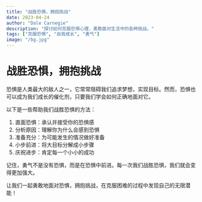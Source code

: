 ```yaml
---
title: "战胜恐惧，拥抱挑战"
date: 2023-04-24
author: "Dale Carnegie"
description: "探讨如何克服恐惧心理，勇敢面对生活中的各种挑战。"
tags: ["克服恐惧", "自我成长", "勇气"]
image: "/bg.jpg"
---
```


# 战胜恐惧，拥抱挑战

恐惧是人类最大的敌人之一，它常常阻碍我们追求梦想，实现目标。然而，恐惧也可以成为我们成长的催化剂，只要我们学会如何正确地面对它。

以下是一些帮助我们战胜恐惧的方法：

1. 直面恐惧：承认并接受你的恐惧感
2. 分析原因：理解你为什么会感到恐惧
3. 准备充分：为可能发生的情况做好准备
4. 小步前进：将大目标分解成小步骤
5. 庆祝进步：肯定每一个小小的成功

记住，勇气不是没有恐惧，而是在恐惧中前进。每一次我们战胜恐惧，我们就会变得更加强大。

让我们一起勇敢地面对恐惧，拥抱挑战，在克服困难的过程中发现自己的无限潜能！
